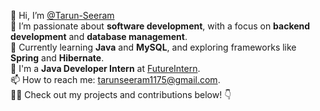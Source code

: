 👋 Hi, I’m [@Tarun-Seeram](https://github.com/Tarun-Seeram)  
👀 I’m passionate about **software development**, with a focus on **backend development** and **database management**.  
🌱 Currently learning **Java** and **MySQL**, and exploring frameworks like **Spring** and **Hibernate**.  
💼 I'm a **Java Developer Intern** at [FutureIntern](https://www.futureintern.com).  
📫 How to reach me: [tarunseeram1175@gmail.com](mailto:tarunseeram1175@gmail.com).  
🧑‍💻 Check out my projects and contributions below! 👇
